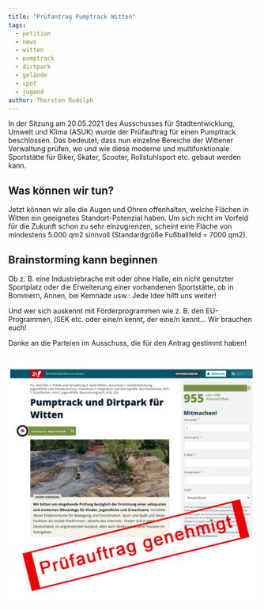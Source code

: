 ```yaml
---
title: "Prüfantrag Pumptrack Witten"
tags:
  - petition
  - news
  - witten
  - pumptrack
  - dirtpark
  - gelände
  - spot
  - jugend
author: Thorsten Rudolph
---
```


In der Sitzung am 20.05.2021 des Ausschusses für Stadtentwicklung, Umwelt und Klima (ASUK) wurde der Prüfauftrag für einen Pumptrack beschlossen. Das bedeutet, dass nun einzelne Bereiche der Wittener Verwaltung prüfen, wo und wie diese moderne und multifunktionale Sportstätte für Biker, Skater, Scooter, Rollstuhlsport etc. gebaut werden kann.

## Was können wir tun?
Jetzt können wir alle die Augen und Ohren offenhalten, welche Flächen in Witten ein geeignetes Standort-Potenzial haben. Um sich nicht im Vorfeld für die Zukunft schon zu sehr einzugrenzen, scheint eine Fläche von mindestens 5.000 qm2 sinnvoll (Standardgröße Fußballfeld = 7000 qm2).

## Brainstorming kann beginnen
Ob z. B. eine Industriebrache mit oder ohne Halle, ein nicht genutzter Sportplatz oder die Erweiterung einer vorhandenen Sportstätte, ob in Bommern, Annen, bei Kemnade usw.: Jede Idee hilft uns weiter!

Und wer sich auskennt mit Förderprogrammen wie z. B. den EU-Programmen, ISEK etc. oder eine/n kennt, der eine/n kennt... Wir brauchen euch!

Danke an die Parteien im Ausschuss, die für den Antrag gestimmt haben!

![](/assets/images/posts/pumptrack-pruefantrag-genehmigt.jpg)